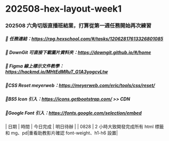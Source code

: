 # 202508-hex-layout-week1

### 202508 六角切版直播班結業，打算從第一週任務開始再次練習

##### 💛 任務連結：https://rpg.hexschool.com/#/tasks/12062817613326801085

##### 💛 DownGit 可直接下載圖片資料夾：https://downgit.github.io/#/home

##### 💛 Figma 線上標示文件教學：https://hackmd.io/MHtEdMRuT_G1A3yogcvLtw

##### 💛CSS Reset meyerweb：https://meyerweb.com/eric/tools/css/reset/

##### 💛BS5 Icon 引入：https://icons.getbootstrap.com/ >> CDN

##### 💛Google Font 引入：https://fonts.google.com/selection/embed

| 日期 | 時間 | 今日完成 | 明日待辦 |
| 0828 | 2 小時大致開發完成所有 html 標籤和 mg、pd|重看助教影片確認 font-weight、h1-h6 設置|
